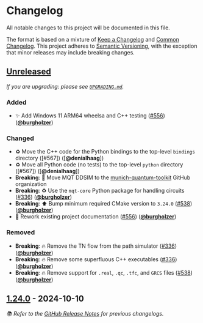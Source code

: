 <!-- Entries in each category are sorted by merge time, with the latest PRs appearing first. -->

# Changelog

All notable changes to this project will be documented in this file.

The format is based on a mixture of [Keep a Changelog] and [Common Changelog].
This project adheres to [Semantic Versioning], with the exception that minor releases may include breaking changes.

## [Unreleased]

_If you are upgrading: please see [`UPGRADING.md`](UPGRADING.md#Unreleased)._

### Added

- ✨ Add Windows 11 ARM64 wheelsa and C++ testing ([#556]) ([**@burgholzer**])

### Changed

- ♻️ Move the C++ code for the Python bindings to the top-level `bindings` directory ([#567]) ([**@denialhaag**])
- ♻️ Move all Python code (no tests) to the top-level `python` directory ([#567]) ([**@denialhaag**])
- **Breaking**: 🚚 Move MQT DDSIM to the [munich-quantum-toolkit] GitHub organization
- **Breaking**: ♻️ Use the `mqt-core` Python package for handling circuits ([#336]) ([**@burgholzer**])
- **Breaking**: ⬆️ Bump minimum required CMake version to `3.24.0` ([#538]) ([**@burgholzer**])
- 📝 Rework existing project documentation ([#556]) ([**@burgholzer**])

### Removed

- **Breaking**: 🔥 Remove the TN flow from the path simulator ([#336]) ([**@burgholzer**])
- **Breaking**: 🔥 Remove some superfluous C++ executables ([#336]) ([**@burgholzer**])
- **Breaking**: 🔥 Remove support for `.real`, `.qc`, `.tfc`, and `GRCS` files ([#538]) ([**@burgholzer**])

## [1.24.0] - 2024-10-10

_📚 Refer to the [GitHub Release Notes] for previous changelogs._

<!-- Version links -->

[unreleased]: https://github.com/munich-quantum-toolkit/ddsim/compare/v1.24.0...HEAD
[1.24.0]: https://github.com/munich-quantum-toolkit/ddsim/releases/tag/v1.24.0

<!-- PR links -->

[#556]: https://github.com/munich-quantum-toolkit/ddsim/pulls/556
[#538]: https://github.com/munich-quantum-toolkit/ddsim/pulls/538
[#336]: https://github.com/munich-quantum-toolkit/ddsim/pulls/336

<!-- Contributor -->

[**@burgholzer**]: https://github.com/burgholzer

<!-- General links -->

[Keep a Changelog]: https://keepachangelog.com/en/1.1.0/
[Common Changelog]: https://common-changelog.org
[Semantic Versioning]: https://semver.org/spec/v2.0.0.html
[GitHub Release Notes]: https://github.com/munich-quantum-toolkit/ddsim/releases
[munich-quantum-toolkit]: https://github.com/munich-quantum-toolkit
